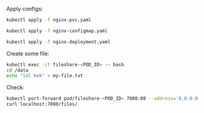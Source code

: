 

Apply configs:

```sh
kubectl apply -f nginx-pvc.yaml
```

```sh
kubectl apply -f nginx-configmap.yaml
```

```sh
kubectl apply -f nginx-deployment.yaml
```


Create some file:
```sh
kubectl exec -it fileshare-<POD_ID> -- bash
cd /data
echo "lol kek" > my-file.txt
```

Check:
```sh
kubectl port-forward pod/fileshare-<POD_ID> 7080:80 --address='0.0.0.0'
curl localhost:7080/files/
```










